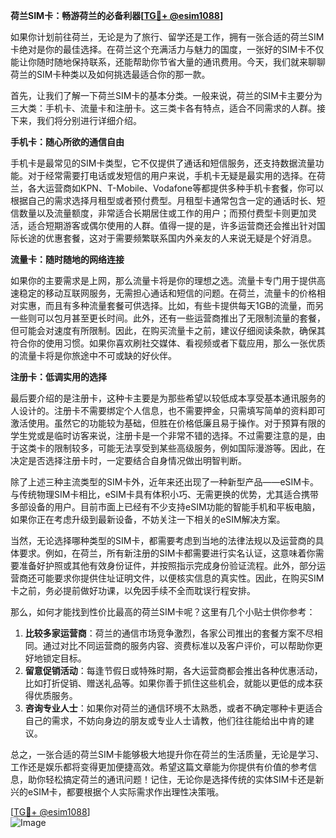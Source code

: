 **荷兰SIM卡：畅游荷兰的必备利器[[TG💪+ @esim1088](https://t.me/s/esim1088)]**

如果你计划前往荷兰，无论是为了旅行、留学还是工作，拥有一张合适的荷兰SIM卡绝对是你的最佳选择。在荷兰这个充满活力与魅力的国度，一张好的SIM卡不仅能让你随时随地保持联系，还能帮助你节省大量的通讯费用。今天，我们就来聊聊荷兰的SIM卡种类以及如何挑选最适合你的那一款。

首先，让我们了解一下荷兰SIM卡的基本分类。一般来说，荷兰的SIM卡主要分为三大类：手机卡、流量卡和注册卡。这三类卡各有特点，适合不同需求的人群。接下来，我们将分别进行详细介绍。

**手机卡：随心所欲的通信自由**

手机卡是最常见的SIM卡类型，它不仅提供了通话和短信服务，还支持数据流量功能。对于经常需要打电话或发短信的用户来说，手机卡无疑是最实用的选择。在荷兰，各大运营商如KPN、T-Mobile、Vodafone等都提供多种手机卡套餐，你可以根据自己的需求选择月租型或者预付费型。月租型卡通常包含一定的通话时长、短信数量以及流量额度，非常适合长期居住或工作的用户；而预付费型卡则更加灵活，适合短期游客或偶尔使用的人群。值得一提的是，许多运营商还会推出针对国际长途的优惠套餐，这对于需要频繁联系国内外亲友的人来说无疑是个好消息。

**流量卡：随时随地的网络连接**

如果你的主要需求是上网，那么流量卡将是你的理想之选。流量卡专门用于提供高速稳定的移动互联网服务，无需担心通话和短信的问题。在荷兰，流量卡的价格相对实惠，而且有多种流量套餐可供选择。比如，有些卡提供每天1GB的流量，而另一些则可以包月甚至更长时间。此外，还有一些运营商推出了无限制流量的套餐，但可能会对速度有所限制。因此，在购买流量卡之前，建议仔细阅读条款，确保其符合你的使用习惯。如果你喜欢刷社交媒体、看视频或者下载应用，那么一张优质的流量卡将是你旅途中不可或缺的好伙伴。

**注册卡：低调实用的选择**

最后要介绍的是注册卡，这种卡主要是为那些希望以较低成本享受基本通讯服务的人设计的。注册卡不需要绑定个人信息，也不需要押金，只需填写简单的资料即可激活使用。虽然它的功能较为基础，但胜在价格低廉且易于操作。对于预算有限的学生党或是临时访客来说，注册卡是一个非常不错的选择。不过需要注意的是，由于这类卡的限制较多，可能无法享受到某些高级服务，例如国际漫游等。因此，在决定是否选择注册卡时，一定要结合自身情况做出明智判断。

除了上述三种主流类型的SIM卡外，近年来还出现了一种新型产品——eSIM卡。与传统物理SIM卡相比，eSIM卡具有体积小巧、无需更换的优势，尤其适合携带多部设备的用户。目前市面上已经有不少支持eSIM功能的智能手机和平板电脑，如果你正在考虑升级到最新设备，不妨关注一下相关的eSIM解决方案。

当然，无论选择哪种类型的SIM卡，都需要考虑到当地的法律法规以及运营商的具体要求。例如，在荷兰，所有新注册的SIM卡都需要进行实名认证，这意味着你需要准备好护照或其他有效身份证件，并按照指示完成身份验证流程。此外，部分运营商还可能要求你提供住址证明文件，以便核实信息的真实性。因此，在购买SIM卡之前，务必提前做好功课，以免因手续不全而耽误行程安排。

那么，如何才能找到性价比最高的荷兰SIM卡呢？这里有几个小贴士供你参考：

1. **比较多家运营商**：荷兰的通信市场竞争激烈，各家公司推出的套餐方案不尽相同。通过对比不同运营商的服务内容、资费标准以及客户评价，可以帮助你更好地锁定目标。
2. **留意促销活动**：每逢节假日或特殊时期，各大运营商都会推出各种优惠活动，比如打折促销、赠送礼品等。如果你善于抓住这些机会，就能以更低的成本获得优质服务。
3. **咨询专业人士**：如果你对荷兰的通信环境不太熟悉，或者不确定哪种卡更适合自己的需求，不妨向身边的朋友或专业人士请教，他们往往能给出中肯的建议。

总之，一张合适的荷兰SIM卡能够极大地提升你在荷兰的生活质量，无论是学习、工作还是娱乐都将变得更加便捷高效。希望这篇文章能为你提供有价值的参考信息，助你轻松搞定荷兰的通讯问题！记住，无论你是选择传统的实体SIM卡还是新兴的eSIM卡，都要根据个人实际需求作出理性决策哦。

[[TG💪+ @esim1088](https://t.me/s/esim1088)]  
![Image](https://i.postimg.cc/4NQfJmqS/Snipaste-2025-05-13-00-14-12.png)